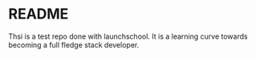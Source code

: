 # README #
Thsi is a test repo done with launchschool.
It is a learning curve towards becoming a full fledge stack developer.
